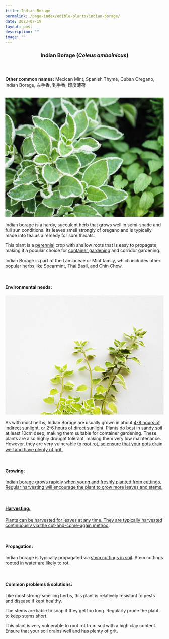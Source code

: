```yaml
---
title: Indian Borage
permalink: /page-index/edible-plants/indian-borage/
date: 2023-07-19
layout: post
description: ""
image: ""
---
```

<header>
	<h3>Indian Borage (<em>Coleus amboinicus</em>)</h3>
</header>
	
<section>
	<p><strong>Other common names:</strong> Mexican Mint, Spanish Thyme, Cuban Oregano, Indian Borage, 左手香, 到手香, 印度薄荷</p>
	<br>
</section>

<section>
	<img title="Photo by Jacqueline Chua." src="/images/Plants/IndianBorage_JacChua%20(1).jpg">
	<p>Indian borage is a hardy, succulent herb that grows well in semi-shade and full sun conditions. Its leaves smell strongly of oregano and is typically made into tea as a remedy for sore throats. </p>
	<p>This plant is a <a href="/learn-more-about-gardening/glossary/#p">perennial</a> crop with shallow roots that is easy to propagate, making it a popular choice for <a href="/page-index/horticulture-techniques/planting-in-containers">container gardening</a> and corridor gardening. </p>
	<p>Indian Borage is part of the Lamiaceae or Mint family, which includes other popular herbs like Spearmint, Thai Basil, and Chin Chow.</p>       
	<br>
</section>

<section>
	<h4>Environmental needs:</h4>
	<img title="Photo by Jacqueline Chua" src="/images/Plants/IndianBorage_JacChua%20(2).jpg">
	<p>As with most herbs, Indian Borage are usually grown in about <a href="/page-index/horticulture-techniques/gauing-light/">4-8 hours of indirect sunlight, or 2-6 hours of direct sunlight</a>. Plants do best in <a href="/page-index/horticulture-techniques/soil/">sandy soil</a> at least 10cm deep, making them suitable for container gardening. These plants are also highly drought tolerant, making them very low maintenance. However, they are very vulnerable to <a href="/page-index/plant-problems/root-rot">root rot, so ensure that your pots drain well and have plenty of grit. </a></p><a href="/page-index/plant-problems/root-rot">
	<br>
</a></section><a href="/page-index/plant-problems/root-rot">

<section>
	<h4>Growing:</h4>
	<p>Indian borage grows rapidly when young and freshly planted from cuttings. Regular harvesting will encourage the plant to grow more leaves and stems.</p>
	<br>
</section>

</a><section><a href="/page-index/plant-problems/root-rot">
	<h4>Harvesting:</h4>
	</a><p><a href="/page-index/plant-problems/root-rot">Plants can be harvested for leaves at any time. They are typically harvested continuously via the </a><a href="/page-index/horticulture-techniques/cut-and-come-again">cut-and-come-again method</a>.</p>
	<br>
</section>

<section>
	<h4>Propagation:</h4>
	<p>Indian borage is typically propagated via <a href="/page-index/horticulture-techniques/propagating-by-cuttings">stem cuttings in soil</a>. Stem cuttings rooted in water are likely to rot.</p>
	<br>
</section>

<section>
	<h4>Common problems &amp; solutions:</h4>
	<p>Like most strong-smelling herbs, this plant is relatively resistant to pests and disease if kept healthy.</p>
	<p>The stems are liable to snap if they get too long. Regularly prune the plant to keep stems short. </p>
	<p>This plant is very vulnerable to root rot from soil with a high clay content. Ensure that your soil drains well and has plenty of grit. </p>
	<br>
</section>
